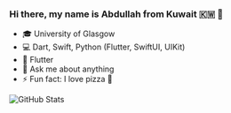 

### Hi there, my name is Abdullah from Kuwait 🇰🇼 👋

- 🎓 University of Glasgow
- 💻 Dart, Swift, Python (Flutter, SwiftUI, UIKit)
- 💙 Flutter
- 💬 Ask me about anything
- ⚡️ Fun fact: I love pizza 🍕 


<!-- [![Top Langs](https://github-readme-stats.vercel.app/api/top-langs/?username=munaikh&layout=compact)](https://github.com/anuraghazra/github-readme-stats) -->
<!-- ![GitHub Stats](https://github-readme-stats.vercel.app/api?username=munaikh&count_private=true&theme=blueberry&show_icons=true) -->
<!-- [![GitHub Streak](http://github-readme-streak-stats.herokuapp.com?user=munaikh&theme=blueberry)](https://git.io/streak-stats) -->
![GitHub Stats](https://github-readme-stats.vercel.app/api?username=munaikh&count_private=true&show_icons=true)
